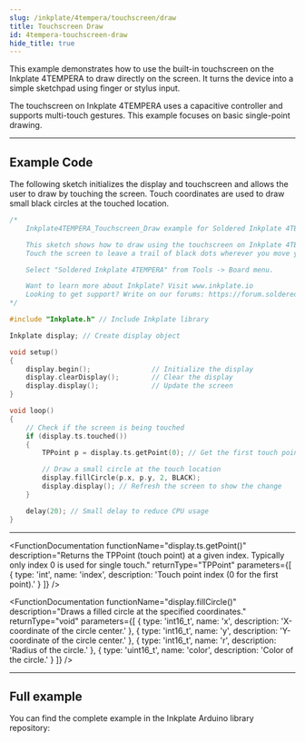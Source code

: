 ```yaml
---
slug: /inkplate/4tempera/touchscreen/draw
title: Touchscreen Draw
id: 4tempera-touchscreen-draw
hide_title: true
---
```


<SectionTitle title="Touchscreen Draw" backgroundImage="/img/touchscreen.jpg" />

This example demonstrates how to use the built-in touchscreen on the Inkplate 4TEMPERA to draw directly on the screen. It turns the device into a simple sketchpad using finger or stylus input.

<InfoBox>The touchscreen on Inkplate 4TEMPERA uses a capacitive controller and supports multi-touch gestures. This example focuses on basic single-point drawing.</InfoBox>

---

## Example Code

The following sketch initializes the display and touchscreen and allows the user to draw by touching the screen. Touch coordinates are used to draw small black circles at the touched location.

```cpp
/*
    Inkplate4TEMPERA_Touchscreen_Draw example for Soldered Inkplate 4TEMPERA

    This sketch shows how to draw using the touchscreen on Inkplate 4TEMPERA.
    Touch the screen to leave a trail of black dots wherever you move your finger.

    Select "Soldered Inkplate 4TEMPERA" from Tools -> Board menu.

    Want to learn more about Inkplate? Visit www.inkplate.io
    Looking to get support? Write on our forums: https://forum.soldered.com/
*/

#include "Inkplate.h" // Include Inkplate library

Inkplate display; // Create display object

void setup()
{
    display.begin();               // Initialize the display
    display.clearDisplay();        // Clear the display
    display.display();             // Update the screen
}

void loop()
{
    // Check if the screen is being touched
    if (display.ts.touched())
    {
        TPPoint p = display.ts.getPoint(0); // Get the first touch point

        // Draw a small circle at the touch location
        display.fillCircle(p.x, p.y, 2, BLACK);
        display.display(); // Refresh the screen to show the change
    }

    delay(20); // Small delay to reduce CPU usage
}
```

---

<FunctionDocumentation
  functionName="display.ts.touched()"
  description="Checks if the touchscreen is being touched."
  returnType="bool"
/>

<FunctionDocumentation
  functionName="display.ts.getPoint()"
  description="Returns the TPPoint (touch point) at a given index. Typically only index 0 is used for single touch."
  returnType="TPPoint"
  parameters={[
    { type: 'int', name: 'index', description: 'Touch point index (0 for the first point).' }
  ]}
/>

<FunctionDocumentation
  functionName="display.fillCircle()"
  description="Draws a filled circle at the specified coordinates."
  returnType="void"
  parameters={[
    { type: 'int16_t', name: 'x', description: 'X-coordinate of the circle center.' },
    { type: 'int16_t', name: 'y', description: 'Y-coordinate of the circle center.' },
    { type: 'int16_t', name: 'r', description: 'Radius of the circle.' },
    { type: 'uint16_t', name: 'color', description: 'Color of the circle.' }
  ]}
/>

---

## Full example

You can find the complete example in the Inkplate Arduino library repository:

<QuickLink 
  title="Inkplate4TEMPERA_Touchscreen_Draw" 
  description="Draw on the screen using your finger with Inkplate 4TEMPERA's touchscreen." 
  url="https://github.com/SolderedElectronics/Inkplate-Arduino-library/blob/master/examples/Inkplate4TEMPERA/Basic/Inkplate4TEMPERA_Touchscreen_Draw/Inkplate4TEMPERA_Touchscreen_Draw.ino" 
/>
